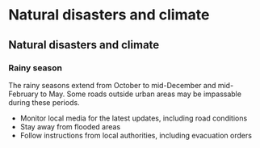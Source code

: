 # Natural disasters and climate

## Natural disasters and climate

### Rainy season

The rainy seasons extend from October to mid-December and mid-February to May. Some roads outside urban areas may be impassable during these periods.

* Monitor local media for the latest updates, including road conditions
* Stay away from flooded areas
* Follow instructions from local authorities, including evacuation orders